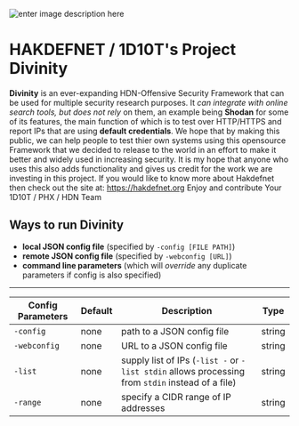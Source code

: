 ![enter image description here](https://img.shields.io/badge/platform-ALL-green)
# HAKDEFNET / 1D10T's Project Divinity

**Divinity** is an ever-expanding HDN-Offensive Security Framework that can be used for multiple security research purposes.  It *can integrate with online search tools, but does not rely* on them, an example being **Shodan** for some of its features, the main function of which is to test over HTTP/HTTPS and report IPs that are using **default credentials**. We hope that by making this public, we can help people to test thier own systems using this opensource Framework that we decided to release to the world in an effort to make it better and widely used in increasing security. It is my hope that anyone who uses this also adds functionality and gives us credit for the work we are investing in this project. If you would like to know more about Hakdefnet then check out the site at: https://hakdefnet.org 
Enjoy and contribute
Your 1D10T / PHX / HDN Team


## Ways to run Divinity

- **local JSON config file** (specified by `-config [FILE PATH]`)
- **remote JSON config file** (specified by `-webconfig [URL]`)
- **command line parameters** (which will *override* any duplicate parameters if config is also specified) 

---

|Config Parameters |Default |Description                  |Type  |                     
|------------------|--------|-----------------------------|------|
|`-config`         |none    |path to a JSON config file   |string|
|`-webconfig`      |none    |URL to a JSON config file    |string|
|`-list`           |none    |supply list of IPs (`-list -` or `-list stdin` allows processing from `stdin` instead of a file)|string|
|`-range`          |none    |specify a CIDR range of IP addresses|string
